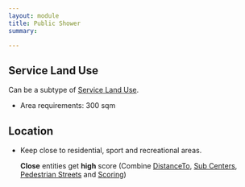 ```yaml
---
layout: module
title: Public Shower
summary: 

---
```


## Service Land Use
Can be a subtype of [Service Land Use]().

* Area requirements: 300 sqm

## Location

* Keep close to residential, sport and recreational areas.
  
  **Close** entities get **high** score (Combine [DistanceTo](), [Sub Centers](), [Pedestrian Streets]() and [Scoring]())